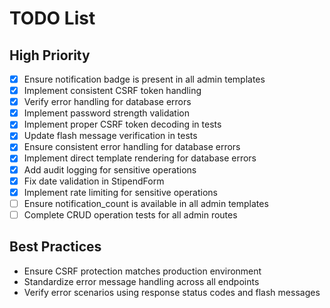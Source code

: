 # TODO List
## High Priority
- [x] Ensure notification badge is present in all admin templates
- [x] Implement consistent CSRF token handling
- [x] Verify error handling for database errors
- [x] Implement password strength validation
- [x] Implement proper CSRF token decoding in tests
- [x] Update flash message verification in tests
- [x] Ensure consistent error handling for database errors
- [x] Implement direct template rendering for database errors
- [x] Add audit logging for sensitive operations
- [x] Fix date validation in StipendForm
- [x] Implement rate limiting for sensitive operations
- [ ] Ensure notification_count is available in all admin templates
- [ ] Complete CRUD operation tests for all admin routes

## Best Practices
- Ensure CSRF protection matches production environment
- Standardize error message handling across all endpoints
- Verify error scenarios using response status codes and flash messages

